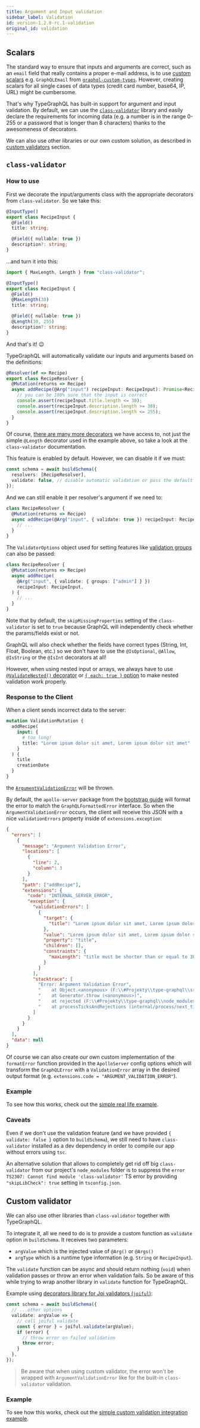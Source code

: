 ```yaml
---
title: Argument and Input validation
sidebar_label: Validation
id: version-1.2.0-rc.1-validation
original_id: validation
---
```


## Scalars

The standard way to ensure that inputs and arguments are correct, such as an `email` field that really contains a proper e-mail address, is to use [custom scalars](https://github.com/MichalLytek/type-graphql/blob/master/docs/scalars.md) e.g. `GraphQLEmail` from [`graphql-custom-types`](https://github.com/stylesuxx/graphql-custom-types). However, creating scalars for all single cases of data types (credit card number, base64, IP, URL) might be cumbersome.

That's why TypeGraphQL has built-in support for argument and input validation.
By default, we can use the [`class-validator`](https://github.com/typestack/class-validator) library and easily declare the requirements for incoming data (e.g. a number is in the range 0-255 or a password that is longer than 8 characters) thanks to the awesomeness of decorators.

We can also use other libraries or our own custom solution, as described in [custom validators](#custom-validators) section.

## `class-validator`

### How to use

First we decorate the input/arguments class with the appropriate decorators from `class-validator`.
So we take this:

```typescript
@InputType()
export class RecipeInput {
  @Field()
  title: string;

  @Field({ nullable: true })
  description?: string;
}
```

...and turn it into this:

```typescript
import { MaxLength, Length } from "class-validator";

@InputType()
export class RecipeInput {
  @Field()
  @MaxLength(30)
  title: string;

  @Field({ nullable: true })
  @Length(30, 255)
  description?: string;
}
```

And that's it! 😉

TypeGraphQL will automatically validate our inputs and arguments based on the definitions:

```typescript
@Resolver(of => Recipe)
export class RecipeResolver {
  @Mutation(returns => Recipe)
  async addRecipe(@Arg("input") recipeInput: RecipeInput): Promise<Recipe> {
    // you can be 100% sure that the input is correct
    console.assert(recipeInput.title.length <= 30);
    console.assert(recipeInput.description.length >= 30);
    console.assert(recipeInput.description.length <= 255);
  }
}
```

Of course, [there are many more decorators](https://github.com/typestack/class-validator#validation-decorators) we have access to, not just the simple `@Length` decorator used in the example above, so take a look at the `class-validator` documentation.

This feature is enabled by default. However, we can disable it if we must:

```typescript
const schema = await buildSchema({
  resolvers: [RecipeResolver],
  validate: false, // disable automatic validation or pass the default config object
});
```

And we can still enable it per resolver's argument if we need to:

```typescript
class RecipeResolver {
  @Mutation(returns => Recipe)
  async addRecipe(@Arg("input", { validate: true }) recipeInput: RecipeInput) {
    // ...
  }
}
```

The `ValidatorOptions` object used for setting features like [validation groups](https://github.com/typestack/class-validator#validation-groups) can also be passed:

```typescript
class RecipeResolver {
  @Mutation(returns => Recipe)
  async addRecipe(
    @Arg("input", { validate: { groups: ["admin"] } })
    recipeInput: RecipeInput,
  ) {
    // ...
  }
}
```

Note that by default, the `skipMissingProperties` setting of the `class-validator` is set to `true` because GraphQL will independently check whether the params/fields exist or not.

GraphQL will also check whether the fields have correct types (String, Int, Float, Boolean, etc.) so we don't have to use the `@IsOptional`, `@Allow`, `@IsString` or the `@IsInt` decorators at all!

However, when using nested input or arrays, we always have to use [`@ValidateNested()` decorator](https://github.com/typestack/class-validator#validating-nested-objects) or [`{ each: true }` option](https://github.com/typestack/class-validator#validating-arrays) to make nested validation work properly.

### Response to the Client

When a client sends incorrect data to the server:

```graphql
mutation ValidationMutation {
  addRecipe(
    input: {
      # too long!
      title: "Lorem ipsum dolor sit amet, Lorem ipsum dolor sit amet"
    }
  ) {
    title
    creationDate
  }
}
```

the [`ArgumentValidationError`](https://github.com/MichalLytek/type-graphql/blob/master/src/errors/ArgumentValidationError.ts) will be thrown.

By default, the `apollo-server` package from the [bootstrap guide](bootstrap.md) will format the error to match the `GraphQLFormattedError` interface. So when the `ArgumentValidationError` occurs, the client will receive this JSON with a nice `validationErrors` property inside of `extensions.exception`:

```json
{
  "errors": [
    {
      "message": "Argument Validation Error",
      "locations": [
        {
          "line": 2,
          "column": 3
        }
      ],
      "path": ["addRecipe"],
      "extensions": {
        "code": "INTERNAL_SERVER_ERROR",
        "exception": {
          "validationErrors": [
            {
              "target": {
                "title": "Lorem ipsum dolor sit amet, Lorem ipsum dolor sit amet"
              },
              "value": "Lorem ipsum dolor sit amet, Lorem ipsum dolor sit amet",
              "property": "title",
              "children": [],
              "constraints": {
                "maxLength": "title must be shorter than or equal to 30 characters"
              }
            }
          ],
          "stacktrace": [
            "Error: Argument Validation Error",
            "    at Object.<anonymous> (F:\\#Projekty\\type-graphql\\src\\resolvers\\validate-arg.ts:29:11)",
            "    at Generator.throw (<anonymous>)",
            "    at rejected (F:\\#Projekty\\type-graphql\\node_modules\\tslib\\tslib.js:105:69)",
            "    at processTicksAndRejections (internal/process/next_tick.js:81:5)"
          ]
        }
      }
    }
  ],
  "data": null
}
```

Of course we can also create our own custom implementation of the `formatError` function provided in the `ApolloServer` config options which will transform the `GraphQLError` with a `ValidationError` array in the desired output format (e.g. `extensions.code = "ARGUMENT_VALIDATION_ERROR"`).

### Example

To see how this works, check out the [simple real life example](https://github.com/MichalLytek/type-graphql/tree/master/examples/automatic-validation).

### Caveats

Even if we don't use the validation feature (and we have provided `{ validate: false }` option to `buildSchema`), we still need to have `class-validator` installed as a dev dependency in order to compile our app without errors using `tsc`.

An alternative solution that allows to completely get rid off big `class-validator` from our project's `node_modules` folder is to suppress the `error TS2307: Cannot find module 'class-validator'` TS error by providing `"skipLibCheck": true` setting in `tsconfig.json`.

## Custom validator

We can also use other libraries than `class-validator` together with TypeGraphQL.

To integrate it, all we need to do is to provide a custom function as `validate` option in `buildSchema`.
It receives two parameters:

- `argValue` which is the injected value of `@Arg()` or `@Args()`
- `argType` which is a runtime type information (e.g. `String` or `RecipeInput`).

The `validate` function can be async and should return nothing (`void`) when validation passes or throw an error when validation fails.
So be aware of this while trying to wrap another library in `validate` function for TypeGraphQL.

Example using [decorators library for Joi validators (`joiful`)](https://github.com/joiful-ts/joiful):

```ts
const schema = await buildSchema({
  // ...other options
  validate: argValue => {
    // call joiful validate
    const { error } = joiful.validate(argValue);
    if (error) {
      // throw error on failed validation
      throw error;
    }
  },
});
```

> Be aware that when using custom validator, the error won't be wrapped with `ArgumentValidationError` like for the built-in `class-validator` validation.

### Example

To see how this works, check out the [simple custom validation integration example](https://github.com/MichalLytek/type-graphql/tree/master/examples/custom-validation).
